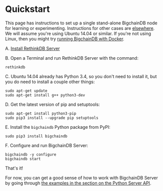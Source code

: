 # Quickstart

This page has instructions to set up a single stand-alone BigchainDB node for learning or experimenting. Instructions for other cases are [elsewhere](introduction.html). We will assume you're using Ubuntu 14.04 or similar. If you're not using Linux, then you might try [running BigchainDB with Docker](appendices/run-with-docker.html).

A. [Install RethinkDB Server](https://rethinkdb.com/docs/install/ubuntu/)

B. Open a Terminal and run RethinkDB Server with the command:
```text
rethinkdb
```

C. Ubuntu 14.04 already has Python 3.4, so you don't need to install it, but you do need to install a couple other things:
```text
sudo apt-get update
sudo apt-get install g++ python3-dev
```

D. Get the latest version of pip and setuptools:
```text
sudo apt-get install python3-pip
sudo pip3 install --upgrade pip setuptools
```

E. Install the `bigchaindb` Python package from PyPI:
```text
sudo pip3 install bigchaindb
```

F. Configure and run BigchainDB Server:
```text
bigchaindb -y configure
bigchaindb start
```

That's it!

For now, you can get a good sense of how to work with BigchainDB Server by going through [the examples in the section on the Python Server API](drivers-clients/python-server-api-examples.html).
